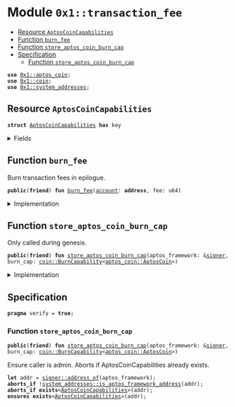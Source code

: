 
<a name="0x1_transaction_fee"></a>

# Module `0x1::transaction_fee`



-  [Resource `AptosCoinCapabilities`](#0x1_transaction_fee_AptosCoinCapabilities)
-  [Function `burn_fee`](#0x1_transaction_fee_burn_fee)
-  [Function `store_aptos_coin_burn_cap`](#0x1_transaction_fee_store_aptos_coin_burn_cap)
-  [Specification](#@Specification_0)
    -  [Function `store_aptos_coin_burn_cap`](#@Specification_0_store_aptos_coin_burn_cap)


<pre><code><b>use</b> <a href="aptos_coin.md#0x1_aptos_coin">0x1::aptos_coin</a>;
<b>use</b> <a href="coin.md#0x1_coin">0x1::coin</a>;
<b>use</b> <a href="system_addresses.md#0x1_system_addresses">0x1::system_addresses</a>;
</code></pre>



<a name="0x1_transaction_fee_AptosCoinCapabilities"></a>

## Resource `AptosCoinCapabilities`



<pre><code><b>struct</b> <a href="transaction_fee.md#0x1_transaction_fee_AptosCoinCapabilities">AptosCoinCapabilities</a> <b>has</b> key
</code></pre>



<details>
<summary>Fields</summary>


<dl>
<dt>
<code>burn_cap: <a href="coin.md#0x1_coin_BurnCapability">coin::BurnCapability</a>&lt;<a href="aptos_coin.md#0x1_aptos_coin_AptosCoin">aptos_coin::AptosCoin</a>&gt;</code>
</dt>
<dd>

</dd>
</dl>


</details>

<a name="0x1_transaction_fee_burn_fee"></a>

## Function `burn_fee`

Burn transaction fees in epilogue.


<pre><code><b>public</b>(<b>friend</b>) <b>fun</b> <a href="transaction_fee.md#0x1_transaction_fee_burn_fee">burn_fee</a>(<a href="account.md#0x1_account">account</a>: <b>address</b>, fee: u64)
</code></pre>



<details>
<summary>Implementation</summary>


<pre><code><b>public</b>(<b>friend</b>) <b>fun</b> <a href="transaction_fee.md#0x1_transaction_fee_burn_fee">burn_fee</a>(<a href="account.md#0x1_account">account</a>: <b>address</b>, fee: u64) <b>acquires</b> <a href="transaction_fee.md#0x1_transaction_fee_AptosCoinCapabilities">AptosCoinCapabilities</a> {
    <a href="coin.md#0x1_coin_burn_from">coin::burn_from</a>&lt;AptosCoin&gt;(
        <a href="account.md#0x1_account">account</a>,
        fee,
        &<b>borrow_global</b>&lt;<a href="transaction_fee.md#0x1_transaction_fee_AptosCoinCapabilities">AptosCoinCapabilities</a>&gt;(@aptos_framework).burn_cap,
    );
}
</code></pre>



</details>

<a name="0x1_transaction_fee_store_aptos_coin_burn_cap"></a>

## Function `store_aptos_coin_burn_cap`

Only called during genesis.


<pre><code><b>public</b>(<b>friend</b>) <b>fun</b> <a href="transaction_fee.md#0x1_transaction_fee_store_aptos_coin_burn_cap">store_aptos_coin_burn_cap</a>(aptos_framework: &<a href="../../aptos-stdlib/../move-stdlib/doc/signer.md#0x1_signer">signer</a>, burn_cap: <a href="coin.md#0x1_coin_BurnCapability">coin::BurnCapability</a>&lt;<a href="aptos_coin.md#0x1_aptos_coin_AptosCoin">aptos_coin::AptosCoin</a>&gt;)
</code></pre>



<details>
<summary>Implementation</summary>


<pre><code><b>public</b>(<b>friend</b>) <b>fun</b> <a href="transaction_fee.md#0x1_transaction_fee_store_aptos_coin_burn_cap">store_aptos_coin_burn_cap</a>(aptos_framework: &<a href="../../aptos-stdlib/../move-stdlib/doc/signer.md#0x1_signer">signer</a>, burn_cap: BurnCapability&lt;AptosCoin&gt;) {
    <a href="system_addresses.md#0x1_system_addresses_assert_aptos_framework">system_addresses::assert_aptos_framework</a>(aptos_framework);
    <b>move_to</b>(aptos_framework, <a href="transaction_fee.md#0x1_transaction_fee_AptosCoinCapabilities">AptosCoinCapabilities</a> { burn_cap })
}
</code></pre>



</details>

<a name="@Specification_0"></a>

## Specification



<pre><code><b>pragma</b> verify = <b>true</b>;
</code></pre>



<a name="@Specification_0_store_aptos_coin_burn_cap"></a>

### Function `store_aptos_coin_burn_cap`


<pre><code><b>public</b>(<b>friend</b>) <b>fun</b> <a href="transaction_fee.md#0x1_transaction_fee_store_aptos_coin_burn_cap">store_aptos_coin_burn_cap</a>(aptos_framework: &<a href="../../aptos-stdlib/../move-stdlib/doc/signer.md#0x1_signer">signer</a>, burn_cap: <a href="coin.md#0x1_coin_BurnCapability">coin::BurnCapability</a>&lt;<a href="aptos_coin.md#0x1_aptos_coin_AptosCoin">aptos_coin::AptosCoin</a>&gt;)
</code></pre>


Ensure caller is admin.
Aborts if AptosCoinCapabilities already exists.


<pre><code><b>let</b> addr = <a href="../../aptos-stdlib/../move-stdlib/doc/signer.md#0x1_signer_address_of">signer::address_of</a>(aptos_framework);
<b>aborts_if</b> !<a href="system_addresses.md#0x1_system_addresses_is_aptos_framework_address">system_addresses::is_aptos_framework_address</a>(addr);
<b>aborts_if</b> <b>exists</b>&lt;<a href="transaction_fee.md#0x1_transaction_fee_AptosCoinCapabilities">AptosCoinCapabilities</a>&gt;(addr);
<b>ensures</b> <b>exists</b>&lt;<a href="transaction_fee.md#0x1_transaction_fee_AptosCoinCapabilities">AptosCoinCapabilities</a>&gt;(addr);
</code></pre>


[move-book]: https://move-language.github.io/move/introduction.html
